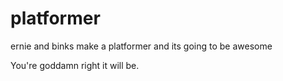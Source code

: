# platformer
ernie and binks make a platformer and its going to be awesome

You're goddamn right it will be.

